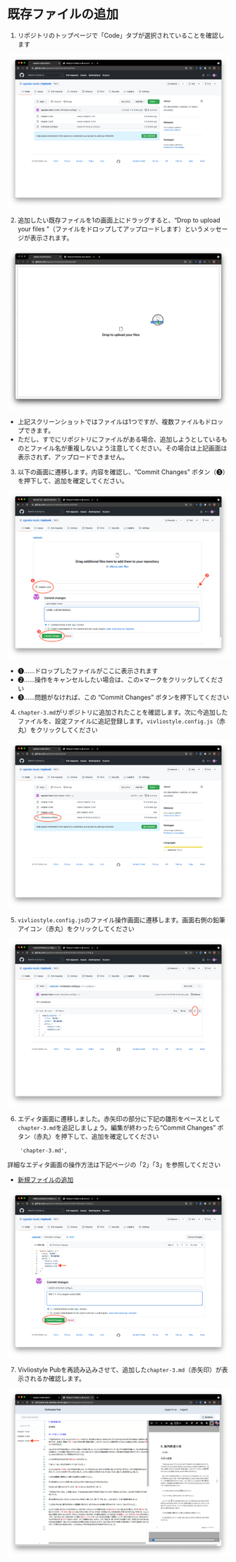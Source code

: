 # 既存ファイルの追加

1. リポジトリのトップページで「Code」タブが選択されていることを確認します

![ ](images/file-operation/adding-existing-files/fig-1.png)

2. 追加したい既存ファイルを1の画面上にドラッグすると、“Drop to upload your files ”（ファイルをドロップしてアップロードします）というメッセージが表示されます。

![ ](images/file-operation/adding-existing-files/fig-2.png)

- 上記スクリーンショットではファイルは1つですが、複数ファイルもドロップできます。
- ただし、すでにリポジトリにファイルがある場合、追加しようとしているものとファイル名が重複しないよう注意してください。その場合は上記画面は表示されず、アップロードできません。


3. 以下の画面に遷移します。内容を確認し、“Commit Changes” ボタン（❸）を押下して、追加を確定してください。

![ ](images/file-operation/adding-existing-files/fig-3.png)

- ❶……ドロップしたファイルがここに表示されます
- ❷……操作をキャンセルしたい場合は、この×マークをクリックしてください
- ❸……問題がなければ、この “Commit Changes” ボタンを押下してください


4. `chapter-3.md`がリポジトリに追加されたことを確認します。次に今追加したファイルを、設定ファイルに追記登録します。`vivliostyle.config.js`（赤丸）をクリックしてください

![ ](images/file-operation/adding-existing-files/fig-4.png)

5. `vivliostyle.config.js`のファイル操作画面に遷移します。画面右側の鉛筆アイコン（赤丸）をクリックしてください

![ ](images/file-operation/adding-existing-files/fig-5.png)

6. エディタ画面に遷移しました。赤矢印の部分に下記の雛形をペースとして`chapter-3.md`を追記しましょう。編集が終わったら“Commit Changes” ボタン（赤丸）を押下して、追加を確定してください

```
    'chapter-3.md',
```

詳細なエディタ画面の操作方法は下記ページの「2」「3」を参照してください

- [新規ファイルの追加](/ja/file-operation/adding-a-new-file.md)



![ ](images/file-operation/adding-existing-files/fig-6.png)

7. Vivliostyle Pubを再読み込みさせて、追加した`chapter-3.md`（赤矢印）が表示されるか確認します。

![ ](images/file-operation/adding-existing-files/fig-7.png)
